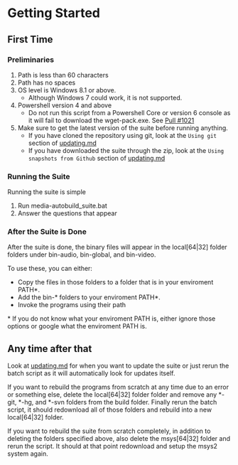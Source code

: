 # Getting Started

## First Time

### Preliminaries

1. Path is less than 60 characters
2. Path has no spaces
3. OS level  is Windows 8.1 or above.
    - Although Windows 7 could work, it is not supported.
4. Powershell version 4 and above
    - Do not run this script from a Powershell Core or version 6 console as it will fail to download the wget-pack.exe. See [Pull #1021](https://github.com/jb-alvarado/media-autobuild_suite/pull/1021)
5. Make sure to get the latest version of the suite before running anything.
    - If you have cloned the repository using git, look at the `Using git` section of [updating.md](./updating.md#using-git)
    - If you have downloaded the suite through the zip, look at the `Using snapshots from Github` section of [updating.md](./updating.md#using-snapshots-from-github#using-snapshots-from-github)

### Running the Suite

Running the suite is simple

1. Run media-autobuild_suite.bat
2. Answer the questions that appear

### After the Suite is Done

After the suite is done, the binary files will appear in the local[64|32] folder folders under bin-audio, bin-global, and bin-video.

To use these, you can either:

- Copy the files in those folders to a folder that is in your enviroment PATH*.
- Add the bin-* folders to your enviroment PATH*.
- Invoke the programs using their path

\* If you do not know what your enviroment PATH is, either ignore those options or google what the enviroment PATH is.

## Any time after that

Look at [updating.md](./updating.md) for when you want to update the suite or just rerun the batch script as it will automatically look for updates itself.

If you want to rebuild the programs from scratch at any time due to an error or something else, delete the local[64|32] folder folder and remove any *-git, *-hg, and *-svn folders from the build folder. Finally rerun the batch script, it should redownload all of those folders and rebuild into a new local[64|32] folder.

If you want to rebuild the suite from scratch completely, in addition to deleting the folders specified above, also delete the msys[64|32] folder and rerun the script. It should at that point redownload and setup the msys2 system again.